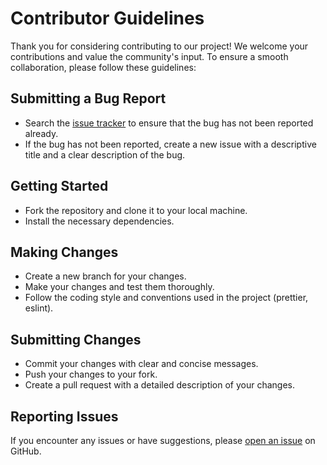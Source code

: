 # Contributor Guidelines

Thank you for considering contributing to our project! We welcome your contributions and value the community's input. To
ensure a smooth collaboration, please follow these guidelines:

## Submitting a Bug Report

-   Search the [issue tracker](https://github.com/vechain/vechain-dapp-kit/issues) to ensure that the bug has
    not been reported already.
-   If the bug has not been reported, create a new issue with a descriptive title and a clear description of the bug.

## Getting Started

-   Fork the repository and clone it to your local machine.
-   Install the necessary dependencies.

## Making Changes

-   Create a new branch for your changes.
-   Make your changes and test them thoroughly.
-   Follow the coding style and conventions used in the project (prettier, eslint).

## Submitting Changes

-   Commit your changes with clear and concise messages.
-   Push your changes to your fork.
-   Create a pull request with a detailed description of your changes.

## Reporting Issues

If you encounter any issues or have suggestions,
please [open an issue](https://github.com/vechain/vechain-dapp-kit/issues) on GitHub.
